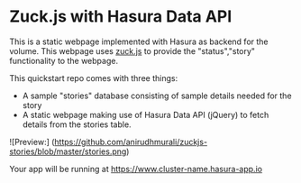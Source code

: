# Zuck.js with Hasura Data API

This is a static webpage implemented with Hasura as backend for the volume. This webpage uses [zuck.js](https://github.com/ramon82/zuck.js/) to provide the "status","story" functionality to the webpage.

This quickstart repo comes with three things:
* A sample "stories" database consisting of sample details needed for the story
* A static webpage making use of Hasura Data API (jQuery) to fetch details from the stories table.

![Preview:]
(https://github.com/anirudhmurali/zuckjs-stories/blob/master/stories.png)

Your app will be running at https://www.cluster-name.hasura-app.io

